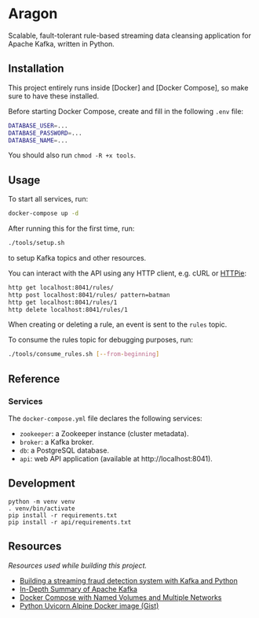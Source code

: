 # Aragon

Scalable, fault-tolerant rule-based streaming data cleansing application for Apache Kafka, written in Python.

## Installation

This project entirely runs inside [Docker] and [Docker Compose], so make sure to have these installed.

Before starting Docker Compose, create and fill in the following `.env` file:

```bash
DATABASE_USER=...
DATABASE_PASSWORD=...
DATABASE_NAME=...
```

You should also run `chmod -R +x tools`.

## Usage

To start all services, run:

```bash
docker-compose up -d
```

After running this for the first time, run:

```bash
./tools/setup.sh
```

to setup Kafka topics and other resources.

You can interact with the API using any HTTP client, e.g. cURL or [HTTPie](https://httpie.org/):

```bash
http get localhost:8041/rules/
http post localhost:8041/rules/ pattern=batman
http get localhost:8041/rules/1
http delete localhost:8041/rules/1
```

When creating or deleting a rule, an event is sent to the `rules` topic.

To consume the rules topic for debugging purposes, run:

```bash
./tools/consume_rules.sh [--from-beginning]
```

## Reference

### Services

The `docker-compose.yml` file declares the following services:

- `zookeeper`: a Zookeeper instance (cluster metadata).
- `broker`: a Kafka broker.
- `db`: a PostgreSQL database.
- `api`: web API application (available at http://localhost:8041).

## Development

```
python -m venv venv
. venv/bin/activate
pip install -r requirements.txt
pip install -r api/requirements.txt
```

## Resources

_Resources used while building this project._

- [Building a streaming fraud detection system with Kafka and Python](https://blog.florimond.dev/building-a-streaming-fraud-detection-system-with-kafka-and-python)
- [In-Depth Summary of Apache Kafka](https://medium.com/@aozturk/kafka-guide-in-depth-summary-5b3cb6dbc83c)
- [Docker Compose with Named Volumes and Multiple Networks](https://sandro-keil.de/blog/docker-compose-with-named-volumes-and-multiple-networks/)
- [Python Uvicorn Alpine Docker image (Gist)](https://gist.github.com/Midnighter/6f848a1b2264fa453706284305673834)
